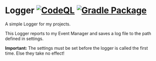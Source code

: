 # Logger [![CodeQL](https://github.com/juhu1705/Logger/actions/workflows/codeql-analysis.yml/badge.svg)](https://github.com/juhu1705/Logger/actions/workflows/codeql-analysis.yml) [![Gradle Package](https://github.com/juhu1705/Logger/actions/workflows/gradle-publish.yml/badge.svg)](https://github.com/juhu1705/Logger/actions/workflows/gradle-publish.yml)
A simple Logger for my projects.

This Logger reports to my Event Manager and saves a log file to the path defined in settings.

**Important:** The settings must be set before the logger is called the first time. Else they take no effect!
